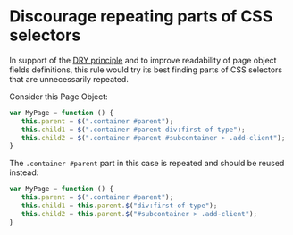 # Discourage repeating parts of CSS selectors

In support of the [DRY principle](https://en.wikipedia.org/wiki/Don%27t_repeat_yourself) and to improve readability of page object fields definitions, this rule would try its best finding parts of CSS selectors that are unnecessarily repeated.

Consider this Page Object:

```js
var MyPage = function () {
   this.parent = $(".container #parent");
   this.child1 = $(".container #parent div:first-of-type");
   this.child2 = $(".container #parent #subcontainer > .add-client");
}
```

The `.container #parent` part in this case is repeated and should be reused instead:

```js
var MyPage = function () {
   this.parent = $(".container #parent");
   this.child1 = this.parent.$("div:first-of-type");
   this.child2 = this.parent.$("#subcontainer > .add-client");
}
```
